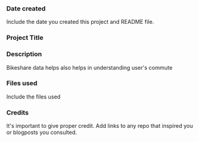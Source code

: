 ### Date created
Include the date you created this project and README file.

### Project Title


### Description
Bikeshare data helps also helps in understanding user's commute

### Files used
Include the files used

### Credits
It's important to give proper credit. Add links to any repo that inspired you or blogposts you consulted.
